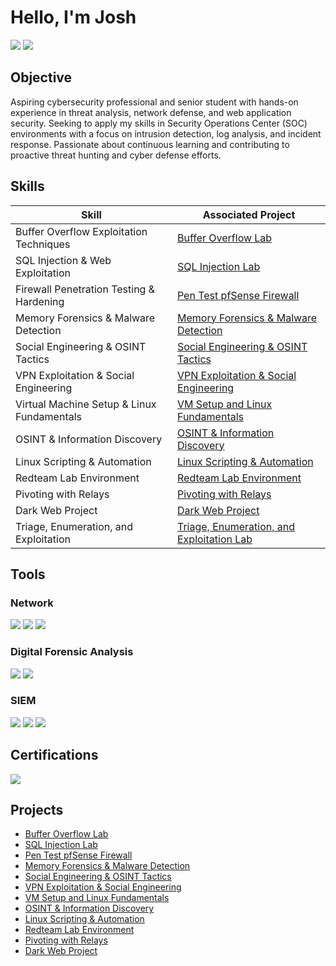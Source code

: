 
# Hello, I'm Josh
<a href="https://linkedin.com/in/joshuaghent/"><img src="https://img.shields.io/badge/-LinkedIn-0072b1?&style=for-the-badge&logo=linkedin&logoColor=white" /></a>
<a href="https://utsa.joinhandshake.com/profiles/h8sc77/"><img src="https://img.shields.io/badge/-Handshake-a9cd70?&style=for-the-badge&logo=linkedin&logoColor=white" /></a>


## Objective


Aspiring cybersecurity professional and senior student with hands-on experience in threat analysis, network defense, and web application security. Seeking to apply my skills in Security Operations Center (SOC) environments with a focus on intrusion detection, log analysis, and incident response. Passionate about continuous learning and contributing to proactive threat hunting and cyber defense efforts.


## Skills


| Skill                                         | Associated Project         |
|-----------------------------------------------|----------------------------|
| Buffer Overflow Exploitation Techniques       | <a href="https://github.com/Joshua-Ghent/Buffer-Overflow-Lab">Buffer Overflow Lab</a>|
| SQL Injection & Web Exploitation              | <a href="https://github.com/Joshua-Ghent/Mutilidae-DVWA-Web-Vulnerabilities-Lab">SQL Injection Lab</a>|
| Firewall Penetration Testing & Hardening      | <a href="https://github.com/Joshua-Ghent/Penetration-Testing-a-pfSense-Firewall-">Pen Test pfSense Firewall</a>|
| Memory Forensics & Malware Detection          | <a href="https://github.com/Joshua-Ghent/Memory-Forensics-Malware-Detection">Memory Forensics & Malware Detection</a>|
| Social Engineering & OSINT Tactics            | <a href="https://github.com/Joshua-Ghent/Social-Engineering-OSINT-Tactics/blob/main/README.md">Social Engineering & OSINT Tactics</a>|
| VPN Exploitation & Social Engineering         | <a href="https://github.com/Joshua-Ghent/VPN-Exploitation-Social-Engineering/blob/main/README.md">VPN Exploitation & Social Engineering</a>|
| Virtual Machine Setup & Linux Fundamentals    | <a href="https://github.com/Joshua-Ghent/Virtual-Machine-Setup-Linux-Fundamentals">VM Setup and Linux Fundamentals</a>|
| OSINT & Information Discovery                 | <a href="https://github.com/Joshua-Ghent/OSINT-Information-Discovery/blob/main/README.md">OSINT & Information Discovery</a>|
| Linux Scripting & Automation                  | <a href="https://github.com/Joshua-Ghent/Linux-Scripting-Automation/tree/main">Linux Scripting & Automation</a>|
| Redteam Lab Environment                       | <a href="https://github.com/Joshua-Ghent/redteam-lab-environment">Redteam Lab Environment</a>|
| Pivoting with Relays                          | <a href="https://github.com/Joshua-Ghent/pivoting-with-relays">Pivoting with Relays</a>|
| Dark Web Project                              | <a href="https://github.com/Joshua-Ghent/Dark-Web-Project/blob/main/README.md">Dark Web Project</a>|
| Triage, Enumeration, and Exploitation         | <a href="https://github.com/Joshua-Ghent/Dark-Web-Project/blob/main/README.md">Triage, Enumeration, and Exploitation Lab</a>|



## Tools

### Network
<div>
    <img src="https://img.shields.io/badge/-Wireshark-1679A7?&style=for-the-badge&logo=Wireshark&logoColor=white" />
    <img src="https://img.shields.io/badge/-pfSense-EF3B2D?&style=for-the-badge&logo=Suricata&logoColor=white" />
    <img src="https://img.shields.io/badge/-Burp Suite-777BB4?&style=for-the-badge&logo=Zeek&logoColor=white" />
</div>

### Digital Forensic Analysis
<div>
    <img src="https://img.shields.io/badge/-Autposy-00A4EF?&style=for-the-badge&logo=Autopsy&logoColor=white" />
    <img src="https://img.shields.io/badge/-OSForensics-4B275F?&style=for-the-badge&logo=OSForensics&logoColor=white" />
</div>

### SIEM
<div>
    <img src="https://img.shields.io/badge/-Microsoft_Sentinel-0078D4?&style=for-the-badge&logo=Microsoft&logoColor=white" />
    <img src="https://img.shields.io/badge/-Splunk-000000?&style=for-the-badge&logo=Splunk&logoColor=white" />
    <img src="https://img.shields.io/badge/-Elastic-005571?&style=for-the-badge&logo=Elastic&logoColor=white" />
</div>

## Certifications

<div>
<img src="https://img.shields.io/badge/-Google Cybersecurity Certificate-007ACC?&style=for-the-badge&logoColor=white" />
</div>

## Projects
- <a href="https://github.com/Joshua-Ghent/Buffer-Overflow-Lab">Buffer Overflow Lab</a>
- <a href="https://github.com/Joshua-Ghent/Mutilidae-DVWA-Web-Vulnerabilities-Lab">SQL Injection Lab</a>
- <a href="https://github.com/Joshua-Ghent/Penetration-Testing-a-pfSense-Firewall-">Pen Test pfSense Firewall</a>
- <a href="https://github.com/Joshua-Ghent/Memory-Forensics-Malware-Detection">Memory Forensics & Malware Detection</a>
- <a href="https://github.com/Joshua-Ghent/Social-Engineering-OSINT-Tactics/blob/main/README.md">Social Engineering & OSINT Tactics</a>
- <a href="https://github.com/Joshua-Ghent/VPN-Exploitation-Social-Engineering/blob/main/README.md">VPN Exploitation & Social Engineering</a>
- <a href="https://github.com/Joshua-Ghent/Virtual-Machine-Setup-Linux-Fundamentals">VM Setup and Linux Fundamentals</a>
- <a href="https://github.com/Joshua-Ghent/OSINT-Information-Discovery/blob/main/README.md">OSINT & Information Discovery</a>
- <a href="https://github.com/Joshua-Ghent/Linux-Scripting-Automation/tree/main">Linux Scripting & Automation</a>
- <a href="https://github.com/Joshua-Ghent/redteam-lab-environment">Redteam Lab Environment</a>
- <a href="https://github.com/Joshua-Ghent/pivoting-with-relays">Pivoting with Relays</a>
- <a href="https://github.com/Joshua-Ghent/Dark-Web-Project/blob/main/README.md">Dark Web Project</a>
